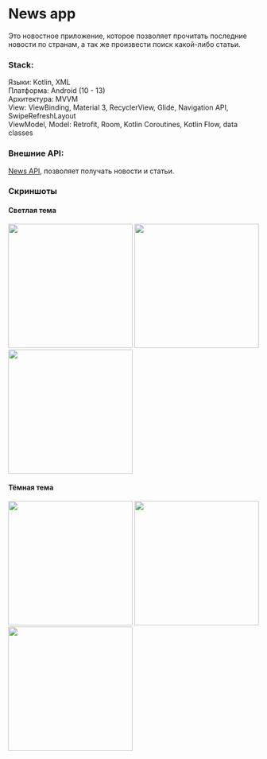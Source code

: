 # News app
Это новостное приложение, которое позволяет прочитать последние новости по странам, а так же произвести поиск какой-либо статьи.

### Stack:
Языки: Kotlin, XML  
Платформа: Android (10 - 13)   
Архитектура: MVVM  
View: ViewBinding, Material 3, RecyclerView, Glide, Navigation API, SwipeRefreshLayout  
ViewModel, Model: Retrofit, Room, Kotlin Coroutines, Kotlin Flow, data classes  

### Внешние API:
<a href="https://newsapi.org/">News API</a>, позволяет получать новости и статьи.

### Скриншоты

#### Светлая тема
<p align="left">
  <img src="https://user-images.githubusercontent.com/71511704/232629315-bcf2ac82-e6ce-42b9-9ae9-f21336ea24b2.png" width="250" />
  <img src="https://user-images.githubusercontent.com/71511704/232629309-0a61e288-7397-4bbc-a741-fd1d894b87b4.png" width="250" />
  <img src="https://user-images.githubusercontent.com/71511704/232629277-7d7988c6-71ec-4abc-88f8-68c04f63802a.png" width="250" />
</p>

#### Тёмная тема
<p align="left">
  <img src="https://user-images.githubusercontent.com/71511704/232630092-95d76349-fdab-43b4-a034-ccee6cdfa121.png" width="250" />
  <img src="https://user-images.githubusercontent.com/71511704/232630073-f60e4e8d-47f0-4605-95b8-4d3f4fae57bd.png" width="250" />
  <img src="https://user-images.githubusercontent.com/71511704/232630085-4a274698-bf6f-44a2-96d0-0ca68232e23b.png" width="250" />
</p>
